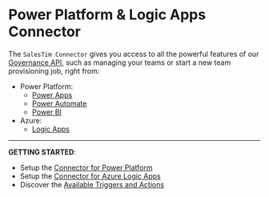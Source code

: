 # Power Platform & Logic Apps Connector
<Classification label="public" />

The `SalesTim Connector` gives you access to all the powerful features of our [Governance API](/api/), such as managing your teams or start a new team provisioning job, right from:
- Power Platform:
    - [Power Apps](https://powerapps.com)
    - [Power Automate](https://flow.microsoft.com)
    - [Power BI](https://powerbi.microsoft.com)
- Azure:
    - [Logic Apps](https://docs.microsoft.com/en-us/azure/logic-apps/)

---

**GETTING STARTED**:
- Setup the [Connector for Power Platform](/connectors/power-platform-connector)
- Setup the [Connector for Azure Logic Apps](/connectors/logic-apps-connector)
- Discover the [Available Triggers and Actions](/connectors/connectors-actions)